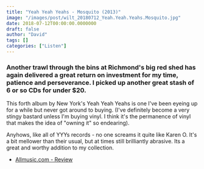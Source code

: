```yaml
---
title: "Yeah Yeah Yeahs - Mosquito (2013)"
image: "/images/post/wilt_20180712_Yeah.Yeah.Yeahs.Mosquito.jpg"
date: 2018-07-12T00:00:00.0000000
draft: false
author: "David"
tags: []
categories: ["Listen"]
---
```

### Another trawl through the bins at Richmond's big red shed has again delivered a great return on investment for my time, patience and perseverance. I picked up another great stash of 6 or so CDs for under $20.  
  
This forth album by New York's Yeah Yeah Yeahs is one I've been eyeing up for a while but never got around to buying. (I've definitely become a very stingy bastard unless I'm buying vinyl. I think it's the permanence of vinyl that makes the idea of "owning it" so endearing).

 Anyhows, like all of YYYs records - no one screams it quite like Karen O. It's a bit mellower than their usual, but at times still brilliantly abrasive. Its a great and worthy addition to my collection.

-  [Allmusic.com - Review](https://www.allmusic.com/album/mosquito-mw0002480470)